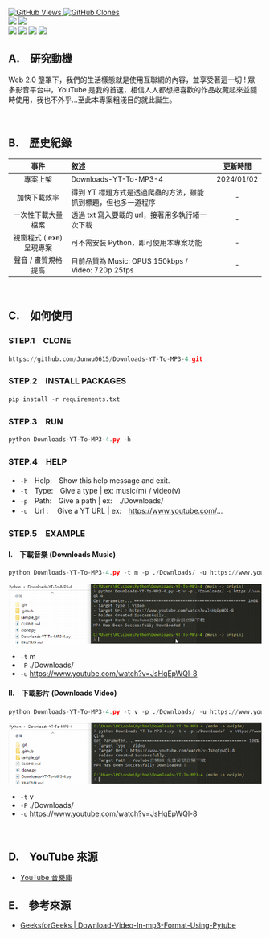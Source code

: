 <a href='https://github.com/Junwu0615/Downloads-YT-To-MP3-4'><img alt='GitHub Views' src='https://views.whatilearened.today/views/github/Junwu0615/Downloads-YT-To-MP3-4.svg'> 
<a href='https://github.com/Junwu0615/Downloads-YT-To-MP3-4'><img alt='GitHub Clones' src='https://img.shields.io/badge/dynamic/json?color=success&label=Clone&query=count_total&url=https://gist.githubusercontent.com/Junwu0615/acb7aeb93f554e94a7a6db8e909bc0c6/raw/Downloads-YT-To-MP3-4_clone.json&logo=github'> </br>
[![](https://img.shields.io/badge/Project-YouTubeDownloads-blue.svg?style=plastic)](https://github.com/Junwu0615/Downloads-YT-To-MP3-4) 
[![](https://img.shields.io/badge/Language-Python_3.12.0-blue.svg?style=plastic)](https://www.python.org/) </br>
[![](https://img.shields.io/badge/Package-pytube_15.0.0-green.svg?style=plastic)](https://pypi.org/project/pytube/) 
[![](https://img.shields.io/badge/Package-BeautifulSoup_4.12.2-green.svg?style=plastic)](https://pypi.org/project/beautifulsoup4/) 
[![](https://img.shields.io/badge/Package-Requests_2.31.0-green.svg?style=plastic)](https://pypi.org/project/requests/) 
[![](https://img.shields.io/badge/Package-ArgumentParser_1.2.1-green.svg?style=plastic)](https://pypi.org/project/argumentparser/) 


## A.　研究動機
Web 2.0 壟罩下，我們的生活樣態就是使用互聯網的內容，並享受著這一切 ! 眾多影音平台中，YouTube 是我的首選，相信人人都想把喜歡的作品收藏起來並隨時使用，我也不外乎...至此本專案粗淺目的就此誕生。

<br/>

## B.　歷史紀錄
| 事件 | 敘述 | 更新時間 |
| :--: | :-- | :--: |
| 專案上架 | Downloads-YT-To-MP3-4 | 2024/01/02 |
| 加快下載效率 | 得到 YT 標題方式是透過爬蟲的方法，雖能抓到標題，但也多一道程序 | - |
| 一次性下載大量檔案 | 透過 txt 寫入要載的 url，接著用多執行緒一次下載 | - |
| 視窗程式 (.exe) 呈現專案 | 可不需安裝 Python，即可使用本專案功能 | - |
| 聲音 / 畫質規格提高 | 目前品質為 Music: OPUS 150kbps / Video: 720p 25fps | - |

<br/>

## C.　如何使用

### STEP.1　CLONE
```py
https://github.com/Junwu0615/Downloads-YT-To-MP3-4.git
```

### STEP.2　INSTALL PACKAGES
```py
pip install -r requirements.txt
```

### STEP.3　RUN
```py
python Downloads-YT-To-MP3-4.py -h
```

### STEP.4　HELP
- `-h`　Help:　Show this help message and exit.
- `-t`　Type:　Give a type | ex: music(m) / video(v)
- `-p`　Path:　Give a path | ex:　./Downloads/
- `-u`　Url :　 Give a YT URL | ex:　https://www.youtube.com/...

### STEP.5　EXAMPLE
#### I.　下載音樂 (Downloads Music)
```py
python Downloads-YT-To-MP3-4.py -t m -p ./Downloads/ -u https://www.youtube.com/watch?v=JsHqEpWQl-8
```
<img src="https://github.com/Junwu0615/Downloads-YT-To-MP3-4/blob/main/sample_gif/music.gif">

- `-t` m
- `-P` ./Downloads/
- `-u` https://www.youtube.com/watch?v=JsHqEpWQl-8

#### II.　下載影片 (Downloads Video)
```py
python Downloads-YT-To-MP3-4.py -t v -p ./Downloads/ -u https://www.youtube.com/watch?v=JsHqEpWQl-8
```
<img src="https://github.com/Junwu0615/Downloads-YT-To-MP3-4/blob/main/sample_gif/video.gif">

- `-t` v
- `-P` ./Downloads/
- `-u` https://www.youtube.com/watch?v=JsHqEpWQl-8

<br/>

## D.　YouTube 來源
- [YouTube 音樂庫](https://www.youtube.com/watch?v=JsHqEpWQl-8)

## E.　參考來源
- [GeeksforGeeks | Download-Video-In-mp3-Format-Using-Pytube](https://www.geeksforgeeks.org/download-video-in-mp3-format-using-pytube/)